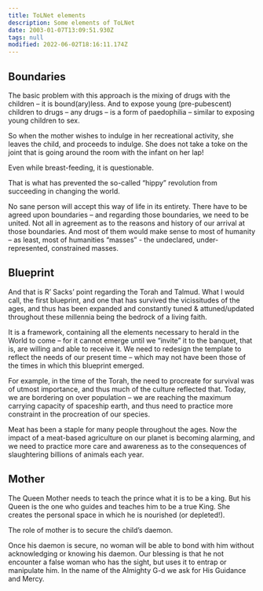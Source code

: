 ```yaml
---
title: ToLNet elements
description: Some elements of ToLNet
date: 2003-01-07T13:09:51.930Z
tags: null
modified: 2022-06-02T18:16:11.174Z
---
```


## Boundaries

The basic problem with this approach is the mixing of drugs with the children – it is bound(ary)less. And to expose young (pre-pubescent) children to drugs – any drugs – is a form of paedophilia – similar to exposing young children to sex.

So when the mother wishes to indulge in her recreational activity, she leaves the child, and proceeds to indulge. She does not take a toke on the joint that is going around the room with the infant on her lap!

Even while breast-feeding, it is questionable.

That is what has prevented the so-called “hippy” revolution from succeeding in changing the world.

No sane person will accept this way of life in its entirety. There have to be agreed upon boundaries – and regarding those boundaries, we need to be united. Not all in agreement as to the reasons and history of our arrival at those boundaries. And most of them would make sense to most of humanity – as least, most of humanities “masses” - the undeclared, under-represented, constrained masses.

## Blueprint

And that is R’ Sacks’ point regarding the Torah and Talmud. What I would call, the first blueprint, and one that has survived the vicissitudes of the ages, and thus has been expanded and constantly tuned & attuned/updated throughout these millennia being the bedrock of a living faith.

It is a framework, containing all the elements necessary to herald in the World to come – for it cannot emerge until we “invite” it to the banquet, that is, are willing and able to receive it. We need to redesign the template to reflect the needs of our present time – which may not have been those of the times in which this blueprint emerged.

For example, in the time of the Torah, the need to procreate for survival was of utmost importance, and thus much of the culture reflected that. Today, we are bordering on over population – we are reaching the maximum carrying capacity of spaceship earth, and thus need to practice more constraint in the procreation of our species.

Meat has been a staple for many people throughout the ages. Now the impact of a meat-based agriculture on our planet is becoming alarming, and we need to practice more care and awareness as to the consequences of slaughtering billions of animals each year.

## Mother

The Queen Mother needs to teach the prince what it is to be a king.
But his Queen is the one who guides and teaches him to be a true King.
She creates the personal space in which he is nourished (or depleted!).

The role of mother is to secure the child’s daemon.

Once his daemon is secure, no woman will be able to bond with him without acknowledging or knowing his daemon. Our blessing is that he not encounter a false woman who has the sight, but uses it to entrap or manipulate him. In the name of the Almighty G-d we ask for His Guidance and Mercy.
